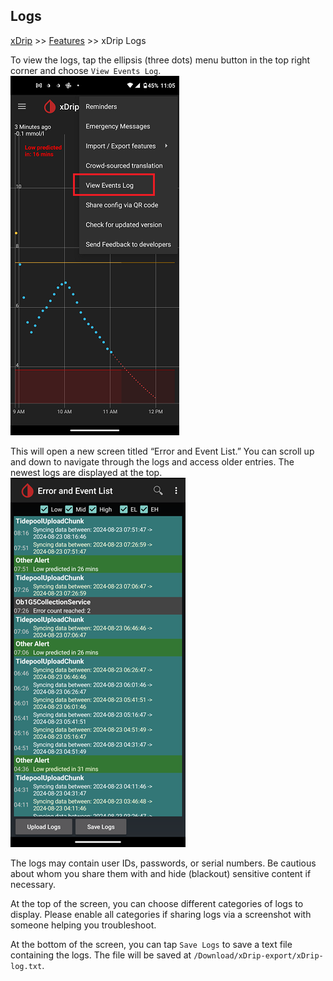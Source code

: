 ## Logs
[xDrip](../README.md) >> [Features](./Features_page.md) >> xDrip Logs  
  
To view the logs, tap the ellipsis (three dots) menu button in the top right corner and choose `View Events Log`.  
![](./images/ViewEventLogs.png)  
  
This will open a new screen titled “Error and Event List.” You can scroll up and down to navigate through the logs and access older entries. The newest logs are displayed at the top.  
![](./images/EventLogsSample.png)  
  
The logs may contain user IDs, passwords, or serial numbers. Be cautious about whom you share them with and hide (blackout) sensitive content if necessary.  
  
At the top of the screen, you can choose different categories of logs to display. Please enable all categories if sharing logs via a screenshot with someone helping you troubleshoot.  
  
At the bottom of the screen, you can tap `Save Logs` to save a text file containing the logs.  The file will be saved at `/Download/xDrip-export/xDrip-log.txt`.  
  
